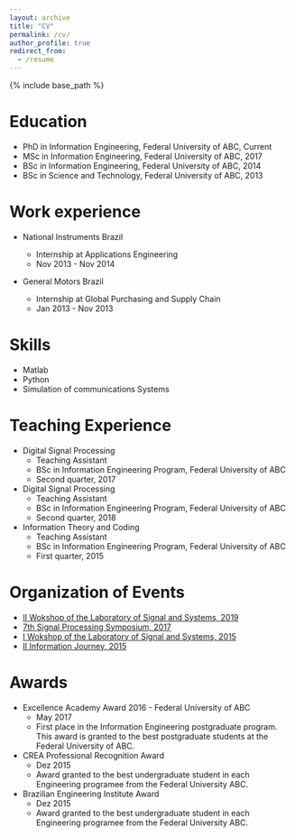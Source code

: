```yaml
---
layout: archive
title: "CV"
permalink: /cv/
author_profile: true
redirect_from:
  - /resume
---
```


{% include base_path %}

Education
======
* PhD in Information Engineering, Federal University of ABC, Current
* MSc in Information Engineering, Federal University of ABC, 2017
* BSc in Information Engineering, Federal University of ABC, 2014
* BSc in Science and Technology, Federal University of ABC, 2013

Work experience
======
* National Instruments Brazil
  * Internship at Applications Engineering
  * Nov 2013 - Nov 2014

* General Motors Brazil
  * Internship at Global Purchasing and Supply Chain
  * Jan 2013 - Nov 2013
  
Skills
======
* Matlab
* Python
* Simulation of communications Systems
 
Teaching Experience
======
<!--   <ul>{% for post in site.teaching %}
    {% include archive-single-cv.html %}
  {% endfor %}</ul> -->
* Digital Signal Processing
  * Teaching Assistant
  * BSc in Information Engineering Program, Federal University of ABC
  * Second quarter, 2017
* Digital Signal Processing
  * Teaching Assistant
  * BSc in Information Engineering Program, Federal University of ABC
  * Second quarter, 2018
* Information Theory and Coding
  * Teaching Assistant
  * BSc in Information Engineering Program, Federal University of ABC
  * First quarter, 2015

Organization of Events
======
* [II Wokshop of the Laboratory of Signal and Systems, 2019](https://lssufabc.wixsite.com/mostra-lss)
* [7th Signal Processing Symposium, 2017](http://eventos.ufabc.edu.br/siimsps/)
* [I Wokshop of the Laboratory of Signal and Systems, 2015](https://picruz3.wixsite.com/iworkshoplss)
* [II Information Journey, 2015](https://jorninfoufabc.wixsite.com/jornada3)

Awards
======
* Excellence Academy Award 2016 - Federal University of ABC
  * May 2017
  * First place in the Information Engineering postgraduate program. This award is granted to the best postgraduate students at the Federal University of ABC.
* CREA Professional Recognition Award
  * Dez 2015
  * Award granted to the best undergraduate student in each Engineering programee from the Federal University ABC.
* Brazilian Engineering Institute Award
  * Dez 2015
  * Award granted to the best undergraduate student in each Engineering programee from the Federal University ABC.
